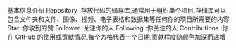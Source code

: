 基本信息介绍
Repository :存放代码的储存库,通常用于组织单个项目,存储库可以包含文件夹和文件、图像、视频、电子表格和数据集等任何你的项目所需要的内容
Star :你收到的赞
Follower :关注你的人
Following :你关注的人
Contributions :你在 GitHub 的使用或贡献情况,每个方格代表一个日期,贡献程度随颜色加深而递增

